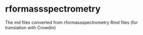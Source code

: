 # rformassspectrometry
The md files converted from rformassspectrometry Rmd files (for translation with Crowdin)
